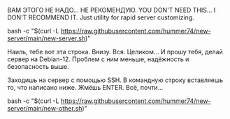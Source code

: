 ВАМ ЭТОГО НЕ НАДО... НЕ РЕКОМЕНДУЮ.
YOU DON'T NEED THIS... I DON'T RECOMMEND IT.
Just utility for rapid server customizing.

bash -c "$(curl -L https://raw.githubusercontent.com/hummer74/new-server/main/new-server.sh)"





Наиль, тебе вот эта строка. Внизу. Вся. Целиком...
И прошу тебя, делай сервер на Debian-12. Проблем с ним меньше, надёжность и безопасность выше.

Заходишь на сервер с помощью SSH. В командную строку вставляешь то, что написано ниже. Жмёшь ENTER. Всё, почти...    

bash -c "$(curl -L https://raw.githubusercontent.com/hummer74/new-server/main/new-other.sh)"


